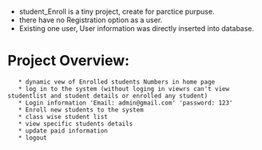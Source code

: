  * student_Enroll is a tiny project, create for parctice purpuse. 
 * there have no Registration option as a user.
 * Existing one user, User information was directly inserted into database.
 
 # Project Overview: 
       * dynamic vew of Enrolled students Numbers in home page
       * log in to the system (without loging in viewrs can't view studentlist and student details or enrolled any student)
       * Login information 'Email: admin@gmail.com' 'password: 123'
       * Enroll new students to the system
       * class wise student list
       * view specific students details
       * update paid information
       * logout 
       
